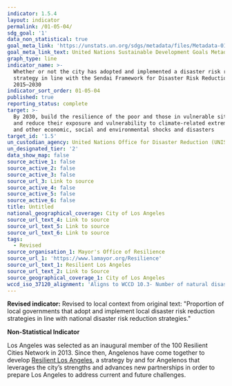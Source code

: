 ```yaml
---
indicator: 1.5.4
layout: indicator
permalink: /01-05-04/
sdg_goal: '1'
data_non_statistical: true
goal_meta_link: 'https://unstats.un.org/sdgs/metadata/files/Metadata-01-05-04.pdf'
goal_meta_link_text: United Nations Sustainable Development Goals Metadata (PDF 4.0 MB)
graph_type: line
indicator_name: >-
  Whether or not the city has adopted and implemented a disaster risk reduction
  strategy in line with the Sendai Framework for Disaster Risk Reduction
  2015–2030
indicator_sort_order: 01-05-04
published: true
reporting_status: complete
target: >-
  By 2030, build the resilience of the poor and those in vulnerable situations
  and reduce their exposure and vulnerability to climate-related extreme events
  and other economic, social and environmental shocks and disasters
target_id: '1.5'
un_custodian_agency: United Nations Office for Disaster Reduction (UNISDR)
un_designated_tier: '2'
data_show_map: false
source_active_1: false
source_active_2: false
source_active_3: false
source_url_3: Link to source
source_active_4: false
source_active_5: false
source_active_6: false
title: Untitled
national_geographical_coverage: City of Los Angeles
source_url_text_4: Link to source
source_url_text_5: Link to source
source_url_text_6: Link to source
tags:
  - Revised
source_organisation_1: Mayor's Office of Resilience
source_url_1: 'https://www.lamayor.org/Resilience'
source_url_text_1: Resilient Los Angeles
source_url_text_2: Link to Source
source_geographical_coverage_1: City of Los Angeles
wccd_iso_37120_alignment: 'Aligns to WCCD 10.3- Number of natural disaster deaths per 100,000 population'
---
```

**Revised indicator:** Revised to local context from original text: "Proportion of local governments that adopt and implement local disaster risk reduction strategies in line with national disaster risk reduction strategies."

**Non-Statistical Indicator**

Los Angeles was selected as an inaugural member of the 100 Resilient Cities Network in 2013. Since then, Angelenos have come together to develop [Resilient Los Angeles](https://www.lamayor.org/Resilience), a strategy by and for Angelenos that leverages the city’s strengths and advances new partnerships in order to prepare Los Angeles to address current and future challenges.
